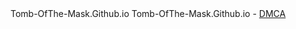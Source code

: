 <div class="footer-copyright py-4">
    <div class="container">
      Tomb-OfThe-Mask.Github.io      <span class="dsb-panel">
        Tomb-OfThe-Mask.Github.io - <a href="/dmca.html">DMCA</a>      </span>
    </div>
  </div>
